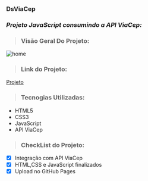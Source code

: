 ### DsViaCep
### *Projeto JavaScript consumindo a API ViaCep:*
>### Visão Geral Do Projeto:
![home](https://user-images.githubusercontent.com/82046493/176471777-e907001a-2e16-4862-ad46-ee8fad4929a2.png)
>### Link do Projeto:
[Projeto](https://link-url-here.org)
> ### Tecnogias Utilizadas:
* HTML5
* CSS3
* JavaScript
* API ViaCep

> ### CheckList do Projeto:
- [x] Integração com API ViaCep
- [x] HTML,CSS e JavaScript finalizados
- [x] Upload no GitHub Pages
